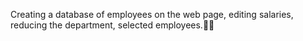 Creating a database of employees on the web page, editing salaries, reducing the department, selected employees.👨‍💻
